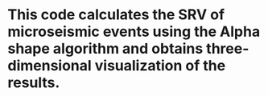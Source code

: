 # This code calculates the SRV of microseismic events using the Alpha shape algorithm and obtains three-dimensional visualization of the results.
